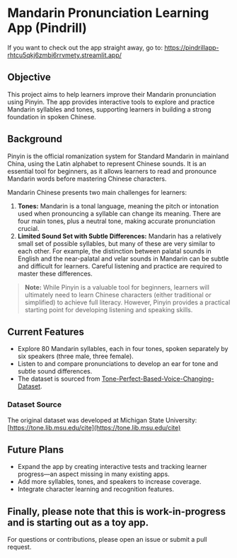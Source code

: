 # Mandarin Pronunciation Learning App (Pindrill)

If you want to check out the app straight away, go to: https://pindrillapp-rhtcu5qkj6zmbi6rrvmety.streamlit.app/ 

## Objective
This project aims to help learners improve their Mandarin pronunciation using Pinyin. The app provides interactive tools to explore and practice Mandarin syllables and tones, supporting learners in building a strong foundation in spoken Chinese.

## Background
Pinyin is the official romanization system for Standard Mandarin in mainland China, using the Latin alphabet to represent Chinese sounds. It is an essential tool for beginners, as it allows learners to read and pronounce Mandarin words before mastering Chinese characters.

Mandarin Chinese presents two main challenges for learners:

1. **Tones:** Mandarin is a tonal language, meaning the pitch or intonation used when pronouncing a syllable can change its meaning. There are four main tones, plus a neutral tone, making accurate pronunciation crucial.
2. **Limited Sound Set with Subtle Differences:** Mandarin has a relatively small set of possible syllables, but many of these are very similar to each other. For example, the distinction between palatal sounds in English and the near-palatal and velar sounds in Mandarin can be subtle and difficult for learners. Careful listening and practice are required to master these differences.

> **Note:** While Pinyin is a valuable tool for beginners, learners will ultimately need to learn Chinese characters (either traditional or simplified) to achieve full literacy. However, Pinyin provides a practical starting point for developing listening and speaking skills.

## Current Features
- Explore 80 Mandarin syllables, each in four tones, spoken separately by six speakers (three male, three female).
- Listen to and compare pronunciations to develop an ear for tone and subtle sound differences.
- The dataset is sourced from [Tone-Perfect-Based-Voice-Changing-Dataset](https://github.com/Chuntung-Zhuang/Tone-Perfect-Based-Voice-Changing-Dataset/tree/main).

### Dataset Source
The original dataset was developed at Michigan State University: [https://tone.lib.msu.edu/cite](https://tone.lib.msu.edu/cite)

## Future Plans
- Expand the app by creating interactive tests and tracking learner progress—an aspect missing in many existing apps.
- Add more syllables, tones, and speakers to increase coverage.
- Integrate character learning and recognition features.

Finally, please note that this is work-in-progress and is starting out as a toy app.
---
For questions or contributions, please open an issue or submit a pull request.
